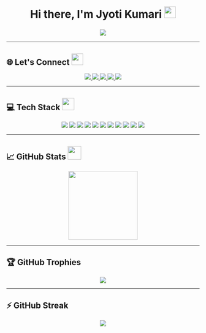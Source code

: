 <h1 align="center">Hi there, I'm Jyoti Kumari <img src="https://raw.githubusercontent.com/MartinHeinz/MartinHeinz/master/wave.gif" width="30px"/></h1>

<h3 align="center">
  <img src="https://readme-typing-svg.herokuapp.com?font=IBM+Plex+Sans&color=F75C7E&size=22&lines=Welcome+to+my+GitHub+Profile!;I'm+a+Programmer;I'm+a+Web+Developer;I'm+an+ECE+Undergraduate" />
</h3>

---

## 🌐 Let's Connect <img src="https://media.giphy.com/media/jOz35yxbuhvVQDKrce/giphy.gif" height="30px" width="30px">

<div align="center">
  <a href="https://www.linkedin.com/in/jyoti-kumari-1950a1322">
    <img src="https://img.shields.io/badge/LinkedIn-0077B5?style=for-the-badge&logo=linkedin&logoColor=white"/>
  </a>
  <a href="https://twitter.com/Meenaks81892881">
    <img src="https://img.shields.io/badge/Twitter-1DA1F2?style=for-the-badge&logo=twitter&logoColor=white"/>
  </a>
  <a href="https://github.com/jyotikumari-rgb">
    <img src="https://img.shields.io/badge/GitHub-181717?style=for-the-badge&logo=github&logoColor=white"/>
  </a>
  <a href="mailto:thejyotikumari123@gmail.com">
    <img src="https://img.shields.io/badge/Gmail-D14836?style=for-the-badge&logo=gmail&logoColor=white"/>
  </a>
  <a href="https://www.instagram.com/meenakshi_shuklllaaa/">
    <img src="https://img.shields.io/badge/Instagram-E4405F?style=for-the-badge&logo=instagram&logoColor=white"/>
  </a>
</div>

---

## 💻 Tech Stack <img src="https://media2.giphy.com/media/QssGEmpkyEOhBCb7e1/giphy.gif" width="32px" />

<p align="center">
  <img src="https://img.shields.io/badge/C++-00599C?style=for-the-badge&logo=cplusplus&logoColor=white" />
  <img src="https://img.shields.io/badge/Python-3776AB?style=for-the-badge&logo=python&logoColor=white" />
  <img src="https://img.shields.io/badge/JavaScript-F7DF1E?style=for-the-badge&logo=javascript&logoColor=black" />
  <img src="https://img.shields.io/badge/Node.js-339933?style=for-the-badge&logo=node.js&logoColor=white" />
  <img src="https://img.shields.io/badge/React-61DAFB?style=for-the-badge&logo=react&logoColor=black" />
  <img src="https://img.shields.io/badge/HTML5-E34F26?style=for-the-badge&logo=html5&logoColor=white" />
  <img src="https://img.shields.io/badge/CSS-1572B6?style=for-the-badge&logo=css3&logoColor=white" />
  <img src="https://img.shields.io/badge/MongoDB-47A248?style=for-the-badge&logo=mongodb&logoColor=white" />
  <img src="https://img.shields.io/badge/Git-F05032?style=for-the-badge&logo=git&logoColor=white" />
  <img src="https://img.shields.io/badge/Postman-FF6C37?style=for-the-badge&logo=postman&logoColor=white" />
  <img src="https://img.shields.io/badge/vscode-007ACC.svg?style=for-the-badge&logo=visualstudiocode&logoColor=white" />
</p>

---

## 📈 GitHub Stats <img src="https://i.pinimg.com/originals/65/c4/f4/65c4f452571be1261e9c623f7da488ac.gif" width="35px" />

<p align="center">
  <img src="https://github-readme-stats.vercel.app/api?username=jyotikumari-rgb&show_icons=true&count_private=true&theme=merko" height="180px"/>
</p>

---

## 🏆 GitHub Trophies

<p align="center">
  <img src="https://github-profile-trophy.vercel.app/?username=jyotikumari-rgb&theme=monokai&no-frame=false&no-bg=false&margin-w=4" />
</p>

---

## ⚡ GitHub Streak

<p align="center">
  <img src="https://streak-stats.demolab.com?user=jyotikumari-rgb&theme=merko&hide_border=false" />
</p>


